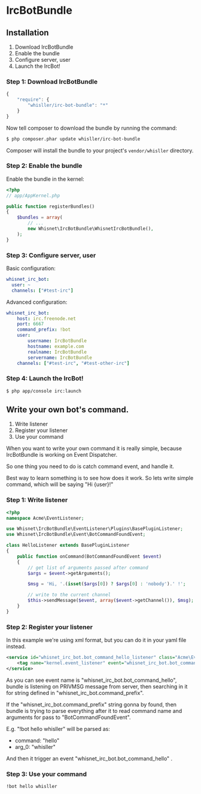 IrcBotBundle
============

## Installation

1. Download IrcBotBundle
2. Enable the bundle
3. Configure server, user
4. Launch the IrcBot!

### Step 1: Download IrcBotBundle

```js
{
    "require": {
        "whisller/irc-bot-bundle": "*"
    }
}
```

Now tell composer to download the bundle by running the command:

``` bash
$ php composer.phar update whisller/irc-bot-bundle
```

Composer will install the bundle to your project's `vendor/whisller` directory.

### Step 2: Enable the bundle

Enable the bundle in the kernel:

```php
<?php
// app/AppKernel.php

public function registerBundles()
{
    $bundles = array(
        // ...
        new Whisnet\IrcBotBundle\WhisnetIrcBotBundle(),
    );
}
```

### Step 3: Configure server, user

Basic configuration:
```yaml
whisnet_irc_bot:
  user: ~
  channels: ["#test-irc"]
```

Advanced configuration:
```yaml
whisnet_irc_bot:
    host: irc.freenode.net
    port: 6667
    command_prefix: !bot
    user:
        username: IrcBotBundle
        hostname: example.com
        realname: IrcBotBundle
        servername: IrcBotBundle
    channels: ["#test-irc", "#test-other-irc"]
```

### Step 4: Launch the IrcBot!
``` bash
$ php app/console irc:launch
```

## Write your own bot's command.

1. Write listener
2. Register your listener
3. Use your command

When you want to write your own command it is really simple, because IrcBotBundle is working on Event Dispatcher.

So one thing you need to do is catch command event, and handle it.

Best way to learn something is to see how does it work. So lets write simple command, which will be saying "Hi {user}!"

### Step 1: Write listener

```php
<?php
namespace Acme\EventListener;

use Whisnet\IrcBotBundle\EventListener\Plugins\BasePluginListener;
use Whisnet\IrcBotBundle\Event\BotCommandFoundEvent;

class HelloListener extends BasePluginListener
{
    public function onCommand(BotCommandFoundEvent $event)
    {
        // get list of arguments passed after command
        $args = $event->getArguments();

        $msg = 'Hi, '.(isset($args[0]) ? $args[0] : 'nobody').' !';

        // write to the current channel
        $this->sendMessage($event, array($event->getChannel()), $msg);
    }
}
```

### Step 2: Register your listener
In this example we're using xml format, but you can do it in your yaml file instead.

```xml
<service id="whisnet_irc_bot.bot_command_hello_listener" class="Acme\EventListener\HelloListener">
    <tag name="kernel.event_listener" event="whisnet_irc_bot.bot_command_hello" method="onCommand"/>
</service>
```

As you can see event name is "whisnet_irc_bot.bot_command_hello", bundle is listening on PRIVMSG message from server, then
searching in it for string defined in "whisnet_irc_bot.command_prefix".

If the "whisnet_irc_bot.command_prefix" string gonna by found, then bundle is trying to parse everything after it to read command name and arguments for pass to "BotCommandFoundEvent".

E.g. "!bot hello whisller" will be parsed as:

- command: "hello"
- arg_0: "whisller"

And then it trigger an event "whisnet_irc_bot.bot_command_hello" .

### Step 3: Use your command

```bash
!bot hello whisller
```
